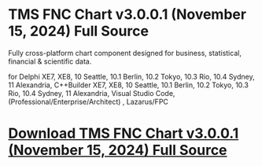 # TMS FNC Chart v3.0.0.1 (November 15, 2024) Full Source

Fully cross-platform chart component designed for business, statistical, financial & scientific data.

for Delphi XE7, XE8, 10 Seattle, 10.1 Berlin, 10.2 Tokyo, 10.3 Rio, 10.4 Sydney, 11 Alexandria, C++Builder XE7, XE8, 10 Seattle, 10.1 Berlin, 10.2 Tokyo, 10.3 Rio, 10.4 Sydney, 11 Alexandria, Visual Studio Code, (Professional/Enterprise/Architect) , Lazarus/FPC

# [Download TMS FNC Chart v3.0.0.1 (November 15, 2024) Full Source](https://developer.team/delphi/35104-tms-fnc-chart-v3001-november-15-2024-full-source.html)
